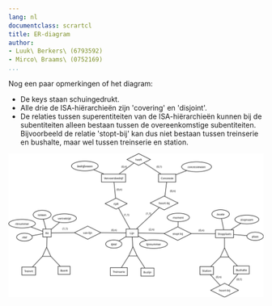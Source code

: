 ```yaml
---
lang: nl
documentclass: scrartcl
title: ER-diagram
author:
- Luuk\ Berkers\ (6793592)
- Mirco\ Braams\ (0752169)
...
```


Nog een paar opmerkingen of het diagram:

- De keys staan schuingedrukt.
- Alle drie de ISA-hiërarchieën zijn 'covering' en 'disjoint'.
- De relaties tussen superentiteiten van de ISA-hiërarchieën kunnen bij de subentiteiten alleen bestaan tussen de overeenkomstige subentiteiten. Bijvoorbeeld de relatie 'stopt-bij' kan dus niet bestaan tussen treinserie en bushalte, maar wel tussen treinserie en station.

![Het ER-model](er-diagram.png)
